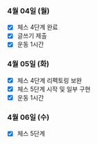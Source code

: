 ### 4월 04일 (월)
- [x] 체스 4단계 완료
- [x] 글쓰기 제출  
- [x] 운동 1시간 

### 4월 05일 (화)
- [x] 체스 4단계 리펙토링 보완
- [x] 체스 5단계 시작 및 일부 구현 
- [x] 운동 1시간 

### 4월 06일 (수)
- [X] 체스 5단계

